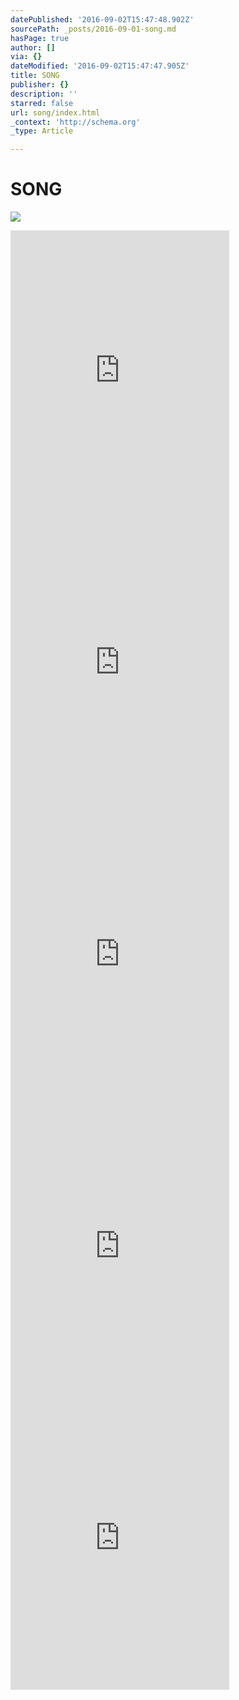 ```yaml
---
datePublished: '2016-09-02T15:47:48.902Z'
sourcePath: _posts/2016-09-01-song.md
hasPage: true
author: []
via: {}
dateModified: '2016-09-02T15:47:47.905Z'
title: SONG
publisher: {}
description: ''
starred: false
url: song/index.html
_context: 'http://schema.org'
_type: Article

---
```

# SONG
![](https://the-grid-user-content.s3-us-west-2.amazonaws.com/48c8f78a-db2e-4e8b-a278-cd35aa6261d6.jpg)

<iframe src="http://cdn.embedly.com/widgets/media.html?src=https%3A%2F%2Fbandcamp.com%2FEmbeddedPlayer%2Fv%3D2%2Falbum%3D1324321575%2Fsize%3Dlarge%2Flinkcol%3D0084B4%2Fnotracklist%3Dtrue%2Ftwittercard%3Dtrue%2F&amp;url=http%3A%2F%2Fmatthewtheoxx.com%2Falbum%2Ffirst-aid-for-the-drowning&amp;image=http%3A%2F%2Ff4.bcbits.com%2Fimg%2Fa1085295151_5.jpg&amp;key=b7d04c9b404c499eba89ee7072e1c4f7&amp;type=text%2Fhtml&amp;schema=matthewtheoxx" width="350" height="467" scrolling="no" frameborder="0" allowfullscreen="" style=""></iframe>

<iframe src="http://cdn.embedly.com/widgets/media.html?src=https%3A%2F%2Fbandcamp.com%2FEmbeddedPlayer%2Fv%3D2%2Falbum%3D1707174330%2Fsize%3Dlarge%2Flinkcol%3D0084B4%2Fnotracklist%3Dtrue%2Ftwittercard%3Dtrue%2F&amp;url=http%3A%2F%2Fmatthewtheoxx.com%2Falbum%2Felephant&amp;image=http%3A%2F%2Ff4.bcbits.com%2Fimg%2Fa0940395265_5.jpg&amp;key=b7d04c9b404c499eba89ee7072e1c4f7&amp;type=text%2Fhtml&amp;schema=matthewtheoxx" width="350" height="467" scrolling="no" frameborder="0" allowfullscreen="" style=""></iframe>

<iframe src="http://cdn.embedly.com/widgets/media.html?src=https%3A%2F%2Fbandcamp.com%2FEmbeddedPlayer%2Fv%3D2%2Falbum%3D3557969449%2Fsize%3Dlarge%2Flinkcol%3D0084B4%2Fnotracklist%3Dtrue%2Ftwittercard%3Dtrue%2F&amp;url=http%3A%2F%2Fmatthewtheoxx.com%2Falbum%2Fthe-polyanna-cramp-wings-it-with-a-musketeers-liver&amp;image=http%3A%2F%2Ff4.bcbits.com%2Fimg%2Fa1569505692_5.jpg&amp;key=b7d04c9b404c499eba89ee7072e1c4f7&amp;type=text%2Fhtml&amp;schema=matthewtheoxx" width="350" height="467" scrolling="no" frameborder="0" allowfullscreen="" style=""></iframe>

<iframe src="http://cdn.embedly.com/widgets/media.html?src=https%3A%2F%2Fbandcamp.com%2FEmbeddedPlayer%2Fv%3D2%2Falbum%3D4142415238%2Fsize%3Dlarge%2Flinkcol%3D0084B4%2Fnotracklist%3Dtrue%2Ftwittercard%3Dtrue%2F&amp;url=http%3A%2F%2Fmatthewtheoxx.com%2Falbum%2Fcall-the-guards&amp;image=http%3A%2F%2Ff4.bcbits.com%2Fimg%2Fa0440263003_5.jpg&amp;key=b7d04c9b404c499eba89ee7072e1c4f7&amp;type=text%2Fhtml&amp;schema=matthewtheoxx" width="350" height="467" scrolling="no" frameborder="0" allowfullscreen="" style=""></iframe>

<iframe src="http://cdn.embedly.com/widgets/media.html?src=https%3A%2F%2Fbandcamp.com%2FEmbeddedPlayer%2Fv%3D2%2Falbum%3D3313919891%2Fsize%3Dlarge%2Flinkcol%3D0084B4%2Fnotracklist%3Dtrue%2Ftwittercard%3Dtrue%2F&amp;url=http%3A%2F%2Fmatthewtheoxx.com%2Falbum%2Fmedicine-wheel-ep&amp;image=http%3A%2F%2Ff4.bcbits.com%2Fimg%2Fa1637523644_5.jpg&amp;key=b7d04c9b404c499eba89ee7072e1c4f7&amp;type=text%2Fhtml&amp;schema=matthewtheoxx" width="350" height="467" scrolling="no" frameborder="0" allowfullscreen="" style=""></iframe>